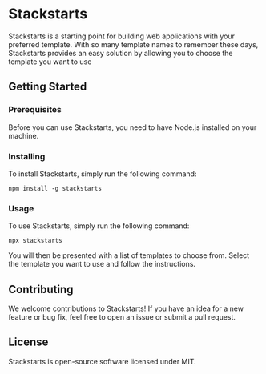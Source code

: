 # Stackstarts

Stackstarts is a starting point for building web applications with your preferred template. With so many template names to remember these days, Stackstarts provides an easy solution by allowing you to choose the template you want to use

## **Getting Started**

### Prerequisites

Before you can use Stackstarts, you need to have Node.js installed on your machine.

### Installing

To install Stackstarts, simply run the following command:

```
npm install -g stackstarts
```

### Usage

To use Stackstarts, simply run the following command:

```
npx stackstarts
```

You will then be presented with a list of templates to choose from. Select the template you want to use and follow the instructions.

## **Contributing**

We welcome contributions to Stackstarts! If you have an idea for a new feature or bug fix, feel free to open an issue or submit a pull request.

## **License**

Stackstarts is open-source software licensed under MIT.
